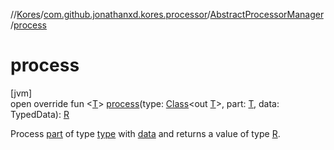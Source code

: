 //[Kores](../../../index.md)/[com.github.jonathanxd.kores.processor](../index.md)/[AbstractProcessorManager](index.md)/[process](process.md)

# process

[jvm]\
open override fun <[T](process.md)> [process](process.md)(type: [Class](https://docs.oracle.com/javase/8/docs/api/java/lang/Class.html)<out [T](process.md)>, part: [T](process.md), data: TypedData): [R](index.md)

Process [part](process.md) of type [type](process.md) with [data](process.md) and returns a value of type [R](index.md).
